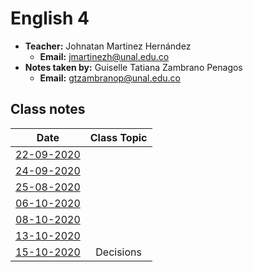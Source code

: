 # English 4

- **Teacher:** Johnatan Martinez Hernández
  - **Email:** jmartinezh@unal.edu.co
- **Notes taken by:** Guiselle Tatiana Zambrano Penagos
  - **Email:** gtzambranop@unal.edu.co

## Class notes

| Date |  Class Topic |
| :---: | :---: |
| [22-09-2020](class_notes/22_09_2020.md) |   |
| [24-09-2020](class_notes/24_09_2020.md) |   |
| [25-08-2020](class_notes/25_08_2020.md) |   |
| [06-10-2020](class_notes/06_10_2020.md) |   |
| [08-10-2020](class_notes/08_10_2020.md) |   |
| [13-10-2020](class_notes/13_10_2020.md) |   |
| [15-10-2020](class_notes/15_10_2020.md) | Decisions  |